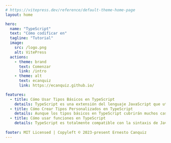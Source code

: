 ```yaml
---
# https://vitepress.dev/reference/default-theme-home-page
layout: home

hero:
  name: "TypeScript"
  text: "Cómo codificar en"
  tagline: "Tutorial"
  image:
    src: /logo.png
    alt: VitePress
  actions:
    - theme: brand
      text: Comenzar
      link: /intro
    - theme: alt
      text: ecanquiz
      link: https://ecanquiz.github.io/

features:
  - title: Cómo Usar Tipos Básicos en TypeScript
    details: TypeScript es una extensión del lenguaje JavaScript que utiliza el tiempo de ejecución de JavaScript con un verificador de tipos en tiempo de compilación. Esta combinación permite a los desarrolladores usar el ecosistema completo de JavaScript y las características del lenguaje, al mismo tiempo que agrega verificación de tipos estáticos opcionales, tipos de datos de enumeración, clases e interfaces. Este tutorial analizará la declaración de tipos y todos los tipos básicos utilizados en TypeScript.
  - title: Cómo Crear Tipos Personalizados en TypeScript
    details: Aunque los tipos básicos en TypeScript cubrirán muchos casos de uso, la creación de sus propios tipos personalizados basados en estos tipos básicos le permitirá asegurarse de que el verificador de tipos valide las estructuras de datos específicas de su proyecto. Este tutorial le mostrará cómo usar tipos personalizados con TypeScript, cómo componer esos tipos junto con uniones e intersecciones, y cómo usar tipos de utilidad para agregar flexibilidad a sus tipos personalizados.
  - title: Cómo usar funciones en TypeScript
    details: TypeScript es totalmente compatible con la sintaxis de JavaScript existente para funciones, al tiempo que agrega información de tipo y sobrecarga de funciones como nuevas características. Además de proporcionar documentación adicional a la función, la información de tipo también disminuirá las posibilidades de tener errores. En este tutorial, comenzará creando las funciones más básicas con información de tipo, luego pasará a escenarios más complejos, como el uso de parámetros de descanso y la sobrecarga de funciones.  
    
footer: MIT Licensed | Copyleft © 2023-present Ernesto Canquiz
---
```


